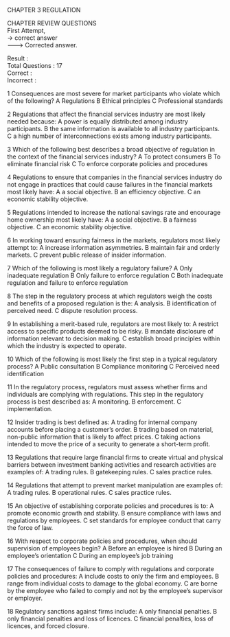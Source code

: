 CHAPTER 3 REGULATION

CHAPTER REVIEW QUESTIONS    
First Attempt,     
-> correct answer      
---> Corrected answer.    

Result :     
Total Questions : 17       
Correct :        
Incorrect :     

1 Consequences are most severe for market participants who violate which of the following?
A Regulations
B Ethical principles
C Professional standards

2 Regulations that affect the financial services industry are most likely needed because:
A power is equally distributed among industry participants.
B the same information is available to all industry participants.
C a high number of interconnections exists among industry participants.

3 Which of the following best describes a broad objective of regulation in the context of the financial services industry?
A To protect consumers
B To eliminate financial risk
C To enforce corporate policies and procedures

4 Regulations to ensure that companies in the financial services industry do not engage in practices that could cause failures in the financial markets most likely have:
A a social objective.
B an efficiency objective.
C an economic stability objective.

5 Regulations intended to increase the national savings rate and encourage home ownership most likely have:
A a social objective.
B a fairness objective.
C an economic stability objective.

6 In working toward ensuring fairness in the markets, regulators most likely attempt to:
A increase information asymmetries.
B maintain fair and orderly markets.
C prevent public release of insider information.

7 Which of the following is most likely a regulatory failure?
A Only inadequate regulation
B Only failure to enforce regulation
C Both inadequate regulation and failure to enforce regulation

8 The step in the regulatory process at which regulators weigh the costs and benefits of a proposed regulation is the:
A analysis.
B identification of perceived need.
C dispute resolution process.

9 In establishing a merit-based rule, regulators are most likely to:
A restrict access to specific products deemed to be risky.
B mandate disclosure of information relevant to decision making.
C establish broad principles within which the industry is expected to operate.

10 Which of the following is most likely the first step in a typical regulatory process?
A Public consultation
B Compliance monitoring
C Perceived need identification

11 In the regulatory process, regulators must assess whether firms and individuals are complying with regulations. This step in the regulatory process is best described as:
A monitoring.
B enforcement.
C implementation.

12 Insider trading is best defined as:
A trading for internal company accounts before placing a customer’s order.
B trading based on material, non-public information that is likely to affect prices.
C taking actions intended to move the price of a security to generate a short-term profit.

13 Regulations that require large financial firms to create virtual and physical barriers between investment banking activities and research activities are examples of:
A trading rules.
B gatekeeping rules.
C sales practice rules.

14 Regulations that attempt to prevent market manipulation are examples of:
A trading rules.
B operational rules.
C sales practice rules.

15 An objective of establishing corporate policies and procedures is to:
A promote economic growth and stability.
B ensure compliance with laws and regulations by employees.
C set standards for employee conduct that carry the force of law.

16 With respect to corporate policies and procedures, when should supervision of employees begin?
A Before an employee is hired
B During an employee’s orientation
C During an employee’s job training

17 The consequences of failure to comply with regulations and corporate policies and procedures:
A include costs to only the firm and employees.
B range from individual costs to damage to the global economy.
C are borne by the employee who failed to comply and not by the employee’s supervisor or employer.

18 Regulatory sanctions against firms include:
A only financial penalties.
B only financial penalties and loss of licences.
C financial penalties, loss of licences, and forced closure.
